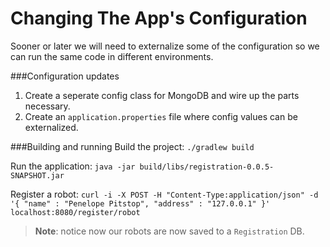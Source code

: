 Changing The App's Configuration
===
Sooner or later we will need to externalize some of the configuration so we can run the same code in different environments.

###Configuration updates
1. Create a seperate config class for MongoDB and wire up the parts necessary.
2. Create an `application.properties` file where config values can be externalized.

###Building and running
Build the project:
`./gradlew build`

Run the application:
`java -jar build/libs/registration-0.0.5-SNAPSHOT.jar`

Register a robot:
`curl -i -X POST -H "Content-Type:application/json" -d '{ "name" : "Penelope Pitstop", "address" : "127.0.0.1" }' localhost:8080/register/robot`

> **Note**: notice now our robots are now saved to a `Registration` DB.
